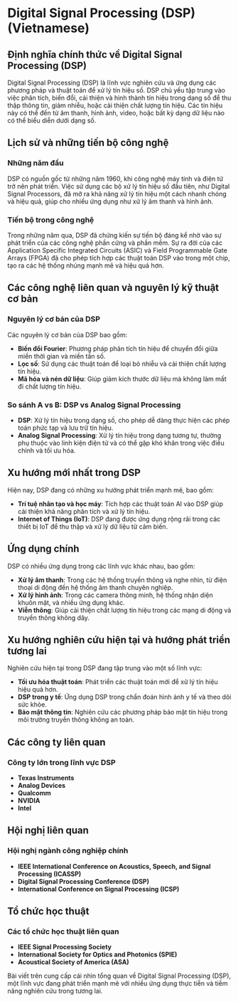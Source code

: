 # Digital Signal Processing (DSP) (Vietnamese)

## Định nghĩa chính thức về Digital Signal Processing (DSP)

Digital Signal Processing (DSP) là lĩnh vực nghiên cứu và ứng dụng các phương pháp và thuật toán để xử lý tín hiệu số. DSP chủ yếu tập trung vào việc phân tích, biến đổi, cải thiện và hình thành tín hiệu trong dạng số để thu thập thông tin, giảm nhiễu, hoặc cải thiện chất lượng tín hiệu. Các tín hiệu này có thể đến từ âm thanh, hình ảnh, video, hoặc bất kỳ dạng dữ liệu nào có thể biểu diễn dưới dạng số.

## Lịch sử và những tiến bộ công nghệ

### Những năm đầu

DSP có nguồn gốc từ những năm 1960, khi công nghệ máy tính và điện tử trở nên phát triển. Việc sử dụng các bộ xử lý tín hiệu số đầu tiên, như Digital Signal Processors, đã mở ra khả năng xử lý tín hiệu một cách nhanh chóng và hiệu quả, giúp cho nhiều ứng dụng như xử lý âm thanh và hình ảnh.

### Tiến bộ trong công nghệ

Trong những năm qua, DSP đã chứng kiến ​​sự tiến bộ đáng kể nhờ vào sự phát triển của các công nghệ phần cứng và phần mềm. Sự ra đời của các Application Specific Integrated Circuits (ASIC) và Field Programmable Gate Arrays (FPGA) đã cho phép tích hợp các thuật toán DSP vào trong một chip, tạo ra các hệ thống nhúng mạnh mẽ và hiệu quả hơn.

## Các công nghệ liên quan và nguyên lý kỹ thuật cơ bản

### Nguyên lý cơ bản của DSP

Các nguyên lý cơ bản của DSP bao gồm:

- **Biến đổi Fourier**: Phương pháp phân tích tín hiệu để chuyển đổi giữa miền thời gian và miền tần số.
- **Lọc số**: Sử dụng các thuật toán để loại bỏ nhiễu và cải thiện chất lượng tín hiệu.
- **Mã hóa và nén dữ liệu**: Giúp giảm kích thước dữ liệu mà không làm mất đi chất lượng tín hiệu.

### So sánh A vs B: DSP vs Analog Signal Processing

- **DSP**: Xử lý tín hiệu trong dạng số, cho phép dễ dàng thực hiện các phép toán phức tạp và lưu trữ tín hiệu.
- **Analog Signal Processing**: Xử lý tín hiệu trong dạng tương tự, thường phụ thuộc vào linh kiện điện tử và có thể gặp khó khăn trong việc điều chỉnh và tối ưu hóa.

## Xu hướng mới nhất trong DSP

Hiện nay, DSP đang có những xu hướng phát triển mạnh mẽ, bao gồm:

- **Trí tuệ nhân tạo và học máy**: Tích hợp các thuật toán AI vào DSP giúp cải thiện khả năng phân tích và xử lý tín hiệu.
- **Internet of Things (IoT)**: DSP đang được ứng dụng rộng rãi trong các thiết bị IoT để thu thập và xử lý dữ liệu từ cảm biến.

## Ứng dụng chính

DSP có nhiều ứng dụng trong các lĩnh vực khác nhau, bao gồm:

- **Xử lý âm thanh**: Trong các hệ thống truyền thông và nghe nhìn, từ điện thoại di động đến hệ thống âm thanh chuyên nghiệp.
- **Xử lý hình ảnh**: Trong các camera thông minh, hệ thống nhận diện khuôn mặt, và nhiều ứng dụng khác.
- **Viễn thông**: Giúp cải thiện chất lượng tín hiệu trong các mạng di động và truyền thông không dây.

## Xu hướng nghiên cứu hiện tại và hướng phát triển tương lai

Nghiên cứu hiện tại trong DSP đang tập trung vào một số lĩnh vực:

- **Tối ưu hóa thuật toán**: Phát triển các thuật toán mới để xử lý tín hiệu hiệu quả hơn.
- **DSP trong y tế**: Ứng dụng DSP trong chẩn đoán hình ảnh y tế và theo dõi sức khỏe.
- **Bảo mật thông tin**: Nghiên cứu các phương pháp bảo mật tín hiệu trong môi trường truyền thông không an toàn.

## Các công ty liên quan

### Công ty lớn trong lĩnh vực DSP

- **Texas Instruments**
- **Analog Devices**
- **Qualcomm**
- **NVIDIA**
- **Intel**

## Hội nghị liên quan

### Hội nghị ngành công nghiệp chính

- **IEEE International Conference on Acoustics, Speech, and Signal Processing (ICASSP)**
- **Digital Signal Processing Conference (DSP)**
- **International Conference on Signal Processing (ICSP)**

## Tổ chức học thuật

### Các tổ chức học thuật liên quan

- **IEEE Signal Processing Society**
- **International Society for Optics and Photonics (SPIE)**
- **Acoustical Society of America (ASA)**

Bài viết trên cung cấp cái nhìn tổng quan về Digital Signal Processing (DSP), một lĩnh vực đang phát triển mạnh mẽ với nhiều ứng dụng thực tiễn và tiềm năng nghiên cứu trong tương lai.